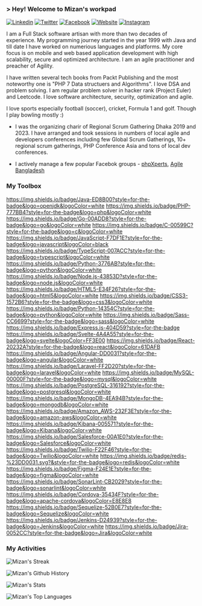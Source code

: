 ### > Hey! Welcome to Mizan's workpad


[![Linkedin](https://img.shields.io/badge/LinkedIn-0077B5?style=flat-square&logo=linkedin&logoColor=white)](https://www.linkedin.com/in/mizan/) 
[![Twitter](https://img.shields.io/badge/Twitter-1DA1F2?style=flat-square&logo=twitter&logoColor=white)](https://twitter.com/mizan)
[![Facebook](https://img.shields.io/badge/Facebook-1877F2?style=flat-square&logo=facebook&logoColor=white)](https://facebook.com/mrrubel)
[![Website](https://img.shields.io/badge/Website-DC143C?style=for-the-badge&logo=medium&logoColor=white)](https://www.mizanurrahman.com)
[![Instagram](https://img.shields.io/badge/Instagram-fe4164?style=for-the-badge&logo=instagram&logoColor=white)](https://instagram.com/booleandreams)



I am a Full Stack software artisan with more than two decades of experience. My programming journey started in the year 1999 with Java and till date I have worked on numerious languages and platforms. My core focus is on mobile and web based application development with high scalability, secure and optimized architecture. I am an agile practitioner and preacher of Agility. 

I have written several tech books from Packt Publishing and the most noteworthy one is "PHP 7 Data structuers and Algorithms". I love DSA and problem solving. I am regular problem solver in hacker rank (Project Euler) and Leetcode. I love software architecture, security, optimization and agile. 

I love sports especially football (soccer), cricket, Formula 1 and golf. Though I play bowling mostly :) 

- I was the organizing charir of Regional Scrum Gathering Dhaka 2019 and 2023. I have arranged and took sessions in numbers of local agile and developers conferences including few Global Scrum Gatherings, 10+ regional scrum gatherings, PHP Conference Asia and tons of local dev conferences. 

- I actively manage a few popular Facebok groups - [phpXperts](https://www.facebook.com/groups/256755924335725), [Agile Bangladesh](https://www.facebook.com/groups/1486184228261487)



### My Toolbox 

https://img.shields.io/badge/Java-ED8B00?style=for-the-badge&logo=openjdk&logoColor=white
https://img.shields.io/badge/PHP-777BB4?style=for-the-badge&logo=php&logoColor=white
https://img.shields.io/badge/Go-00ADD8?style=for-the-badge&logo=go&logoColor=white
https://img.shields.io/badge/C-00599C?style=for-the-badge&logo=c&logoColor=white
https://img.shields.io/badge/JavaScript-F7DF1E?style=for-the-badge&logo=javascript&logoColor=black
https://img.shields.io/badge/TypeScript-007ACC?style=for-the-badge&logo=typescript&logoColor=white
https://img.shields.io/badge/Python-3776AB?style=for-the-badge&logo=python&logoColor=white
https://img.shields.io/badge/Node.js-43853D?style=for-the-badge&logo=node.js&logoColor=white
https://img.shields.io/badge/HTML5-E34F26?style=for-the-badge&logo=html5&logoColor=white
https://img.shields.io/badge/CSS3-1572B6?style=for-the-badge&logo=css3&logoColor=white
https://img.shields.io/badge/Python-14354C?style=for-the-badge&logo=python&logoColor=white
https://img.shields.io/badge/Sass-CC6699?style=for-the-badge&logo=sass&logoColor=white
https://img.shields.io/badge/Express.js-404D59?style=for-the-badge
https://img.shields.io/badge/Svelte-4A4A55?style=for-the-badge&logo=svelte&logoColor=FF3E00
https://img.shields.io/badge/React-20232A?style=for-the-badge&logo=react&logoColor=61DAFB
https://img.shields.io/badge/Angular-DD0031?style=for-the-badge&logo=angular&logoColor=white
https://img.shields.io/badge/Laravel-FF2D20?style=for-the-badge&logo=laravel&logoColor=white
https://img.shields.io/badge/MySQL-00000F?style=for-the-badge&logo=mysql&logoColor=white
https://img.shields.io/badge/PostgreSQL-316192?style=for-the-badge&logo=postgresql&logoColor=white
https://img.shields.io/badge/MongoDB-4EA94B?style=for-the-badge&logo=mongodb&logoColor=white
https://img.shields.io/badge/Amazon_AWS-232F3E?style=for-the-badge&logo=amazon-aws&logoColor=white
https://img.shields.io/badge/Kibana-005571?style=for-the-badge&logo=Kibana&logoColor=white
https://img.shields.io/badge/Salesforce-00A1E0?style=for-the-badge&logo=Salesforce&logoColor=white
https://img.shields.io/badge/Twilio-F22F46?style=for-the-badge&logo=Twilio&logoColor=white
https://img.shields.io/badge/redis-%23DD0031.svg?&style=for-the-badge&logo=redis&logoColor=white
https://img.shields.io/badge/Figma-F24E1E?style=for-the-badge&logo=figma&logoColor=white
https://img.shields.io/badge/SonarLint-CB2029?style=for-the-badge&logo=sonarlint&logoColor=white
https://img.shields.io/badge/Cordova-35434F?style=for-the-badge&logo=apache-cordova&logoColor=E8E8E8
https://img.shields.io/badge/Sequelize-52B0E7?style=for-the-badge&logo=Sequelize&logoColor=white
https://img.shields.io/badge/Jenkins-D24939?style=for-the-badge&logo=Jenkins&logoColor=white
https://img.shields.io/badge/Jira-0052CC?style=for-the-badge&logo=Jira&logoColor=white

### My Activities

![Mizan's Streak](https://github-readme-streak-stats.herokuapp.com/?user=mirahmantheme=radical&border=7F3FBF&background=0D1117)

![Mizan's Github History](https://github-profile-summary-cards.vercel.app/api/cards/profile-details?username=mirahman&theme=radical)

![Mizan's Stats](https://github-readme-stats.vercel.app/api?username=mirahman&theme=darcula&show_icons=true&hide_border=true&count_private=true)

![Mizan's Top Languages](https://github-readme-stats.vercel.app/api/top-langs/?username=mirahman&theme=darcula&show_icons=true&hide_border=true&layout=compact)
